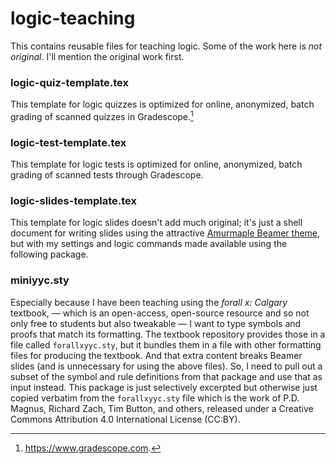 # logic-teaching

This contains reusable files for teaching logic. Some of the work here is *not original*. I'll mention the original work first.

### logic-quiz-template.tex

This template for logic quizzes is optimized for online, anonymized, batch grading of scanned quizzes in Gradescope.[^1]

[^1]: <https://www.gradescope.com>.

### logic-test-template.tex

This template for logic tests is optimized for online, anonymized, batch grading of scanned tests through Gradescope.

### logic-slides-template.tex

This template for logic slides doesn't add much original; it's just a shell document for writing slides using the attractive [Amurmaple Beamer theme](https://ctan.org/pkg/beamerthemeamurmaple), but with my settings and logic commands made available using the following package.

### miniyyc.sty

Especially because I have been teaching using the *forall x: Calgary* textbook, — which is an open-access, open-source resource and so not only free to students but also tweakable — I want to type symbols and proofs that match its formatting. The textbook repository provides those in a file called `forallxyyc.sty`, but it bundles them in a file with other formatting files for producing the textbook. And that extra content breaks Beamer slides (and is unnecessary for using the above files). So, I need to pull out a subset of the symbol and rule definitions from that package and use that as input instead. This package is just selectively excerpted but otherwise just copied verbatim from the `forallxyyc.sty` file which is the work of P.D. Magnus, Richard Zach, Tim Button, and others, released under a Creative Commons Attribution 4.0 International License (CC:BY).



